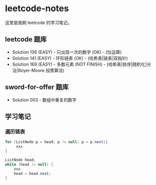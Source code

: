 # leetcode-notes

这里是我刷 leetcode 的学习笔记。

## leetcode 题库

- Solution 136 (EASY) - 只出现一次的数字 (OK) - (位运算)
- Solution 141 (EASY) - 环形链表 (OK) - (哈希表|链表|双指针)
- Solution 169 (EASY) - 多数元素 (NOT FINISH) - (哈希表|排序|随机化|分治|Boyer-Moore 投票算法)

## sword-for-offer 题库

- Solution 003 - 数组中重复的数字

## 学习笔记

###  遍历链表

```java
for (ListNode p = head; p != null; p = p.next){
     xxx
}

ListNode head;
while (head != null) {
    xxx
    head = head.next;
}
```

